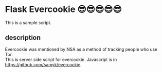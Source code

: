 # Flask Evercookie 😎😎😎😎😎
This is a sample script.
## description
Evercookie was mentioned by NSA as a method of tracking people who use Tor.  
This is server side script for evercookie.
Javascript is in https://github.com/samyk/evercookie.
